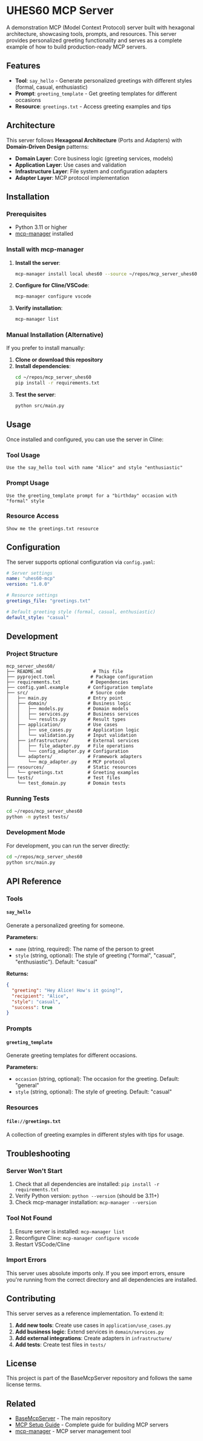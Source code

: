 # UHES60 MCP Server

A demonstration MCP (Model Context Protocol) server built with hexagonal architecture, showcasing tools, prompts, and resources. This server provides personalized greeting functionality and serves as a complete example of how to build production-ready MCP servers.

## Features

- **Tool**: `say_hello` - Generate personalized greetings with different styles (formal, casual, enthusiastic)
- **Prompt**: `greeting_template` - Get greeting templates for different occasions
- **Resource**: `greetings.txt` - Access greeting examples and tips

## Architecture

This server follows **Hexagonal Architecture** (Ports and Adapters) with **Domain-Driven Design** patterns:

- **Domain Layer**: Core business logic (greeting services, models)
- **Application Layer**: Use cases and validation
- **Infrastructure Layer**: File system and configuration adapters
- **Adapter Layer**: MCP protocol implementation

## Installation

### Prerequisites

- Python 3.11 or higher
- [mcp-manager](https://github.com/dawsonlp/BaseMcpServer/tree/main/utils/mcp_manager) installed

### Install with mcp-manager

1. **Install the server**:
   ```bash
   mcp-manager install local uhes60 --source ~/repos/mcp_server_uhes60 --pipx --force
   ```

2. **Configure for Cline/VSCode**:
   ```bash
   mcp-manager configure vscode
   ```

3. **Verify installation**:
   ```bash
   mcp-manager list
   ```

### Manual Installation (Alternative)

If you prefer to install manually:

1. **Clone or download this repository**
2. **Install dependencies**:
   ```bash
   cd ~/repos/mcp_server_uhes60
   pip install -r requirements.txt
   ```
3. **Test the server**:
   ```bash
   python src/main.py
   ```

## Usage

Once installed and configured, you can use the server in Cline:

### Tool Usage
```
Use the say_hello tool with name "Alice" and style "enthusiastic"
```

### Prompt Usage
```
Use the greeting_template prompt for a "birthday" occasion with "formal" style
```

### Resource Access
```
Show me the greetings.txt resource
```

## Configuration

The server supports optional configuration via `config.yaml`:

```yaml
# Server settings
name: "uhes60-mcp"
version: "1.0.0"

# Resource settings
greetings_file: "greetings.txt"

# Default greeting style (formal, casual, enthusiastic)
default_style: "casual"
```

## Development

### Project Structure

```
mcp_server_uhes60/
├── README.md                   # This file
├── pyproject.toml             # Package configuration
├── requirements.txt           # Dependencies
├── config.yaml.example       # Configuration template
├── src/                       # Source code
│   ├── main.py               # Entry point
│   ├── domain/               # Business logic
│   │   ├── models.py         # Domain models
│   │   ├── services.py       # Business services
│   │   └── results.py        # Result types
│   ├── application/          # Use cases
│   │   ├── use_cases.py      # Application logic
│   │   └── validation.py     # Input validation
│   ├── infrastructure/       # External services
│   │   ├── file_adapter.py   # File operations
│   │   └── config_adapter.py # Configuration
│   └── adapters/             # Framework adapters
│       └── mcp_adapter.py    # MCP protocol
├── resources/                # Static resources
│   └── greetings.txt         # Greeting examples
└── tests/                    # Test files
    └── test_domain.py        # Domain tests
```

### Running Tests

```bash
cd ~/repos/mcp_server_uhes60
python -m pytest tests/
```

### Development Mode

For development, you can run the server directly:

```bash
cd ~/repos/mcp_server_uhes60
python src/main.py
```

## API Reference

### Tools

#### `say_hello`
Generate a personalized greeting for someone.

**Parameters:**
- `name` (string, required): The name of the person to greet
- `style` (string, optional): The style of greeting ("formal", "casual", "enthusiastic"). Default: "casual"

**Returns:**
```json
{
  "greeting": "Hey Alice! How's it going?",
  "recipient": "Alice",
  "style": "casual",
  "success": true
}
```

### Prompts

#### `greeting_template`
Generate greeting templates for different occasions.

**Parameters:**
- `occasion` (string, optional): The occasion for the greeting. Default: "general"
- `style` (string, optional): The style of greeting. Default: "casual"

### Resources

#### `file://greetings.txt`
A collection of greeting examples in different styles with tips for usage.

## Troubleshooting

### Server Won't Start
1. Check that all dependencies are installed: `pip install -r requirements.txt`
2. Verify Python version: `python --version` (should be 3.11+)
3. Check mcp-manager installation: `mcp-manager --version`

### Tool Not Found
1. Ensure server is installed: `mcp-manager list`
2. Reconfigure Cline: `mcp-manager configure vscode`
3. Restart VSCode/Cline

### Import Errors
This server uses absolute imports only. If you see import errors, ensure you're running from the correct directory and all dependencies are installed.

## Contributing

This server serves as a reference implementation. To extend it:

1. **Add new tools**: Create use cases in `application/use_cases.py`
2. **Add business logic**: Extend services in `domain/services.py`
3. **Add external integrations**: Create adapters in `infrastructure/`
4. **Add tests**: Create test files in `tests/`

## License

This project is part of the BaseMcpServer repository and follows the same license terms.

## Related

- [BaseMcpServer](https://github.com/dawsonlp/BaseMcpServer) - The main repository
- [MCP Setup Guide](https://github.com/dawsonlp/BaseMcpServer/blob/main/docs/BUILD_A_NEW_MCP.md) - Complete guide for building MCP servers
- [mcp-manager](https://github.com/dawsonlp/BaseMcpServer/tree/main/utils/mcp_manager) - MCP server management tool
